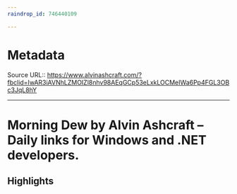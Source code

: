 ```yaml
---
raindrop_id: 746440109

---
```


# Metadata
Source URL:: https://www.alvinashcraft.com/?fbclid=IwAR3iAVNhLZMOIZl8nhv98AEqGCp53eLxkLOCMeIWa6Pp4FGL3OBc3JqL8hY


---
# Morning Dew by Alvin Ashcraft – Daily links for Windows and .NET developers.



## Highlights
